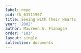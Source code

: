 ```yaml
---
label: nope
pid: fk_03511967
title: Seeing with Their Hearts
year: '2002'
author: Maureen A. Flanagan
order: '103'
layout: single
collection: documents
---
```

